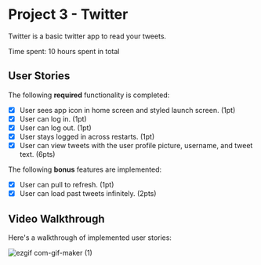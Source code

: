 # Project 3 - Twitter

Twitter is a basic twitter app to read your tweets.

Time spent: 10 hours spent in total

## User Stories

The following **required** functionality is completed:

- [X] User sees app icon in home screen and styled launch screen. (1pt)
- [X] User can log in. (1pt)
- [X] User can log out. (1pt)
- [X] User stays logged in across restarts. (1pt)
- [X] User can view tweets with the user profile picture, username, and tweet text. (6pts)

The following **bonus** features are implemented:

- [X] User can pull to refresh. (1pt)
- [X] User can load past tweets infinitely. (2pts)

## Video Walkthrough

Here's a walkthrough of implemented user stories:

![ezgif com-gif-maker (1)](https://user-images.githubusercontent.com/62917276/134794861-f81d5c1d-c7f2-4076-b52a-c5c60a12fd5f.gif)
